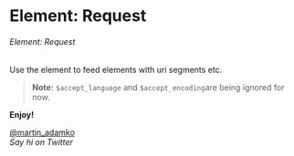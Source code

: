 Element: Request
================

###### Element: Request

Use the element to feed elements with uri segments etc.

> **Note:** `$accept_language` and `$accept_encoding`are being ignored for now.

**Enjoy!**

[@martin_adamko](http://twitter.com/martin_adamko)  
*Say hi on Twitter*
